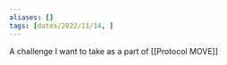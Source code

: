 ```yaml
---
aliases: []
tags: [dates/2022/11/14, ]
---
```

A challenge I want to take as a part of [[Protocol MOVE]]
 
